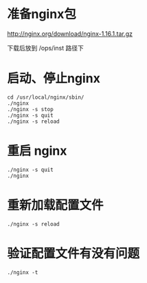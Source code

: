 # 准备nginx包
http://nginx.org/download/nginx-1.16.1.tar.gz

下载后放到 /ops/inst 路径下

# 启动、停止nginx
```shell script
cd /usr/local/nginx/sbin/
./nginx 
./nginx -s stop
./nginx -s quit
./nginx -s reload
```

# 重启 nginx
```shell script
./nginx -s quit
./nginx
```

# 重新加载配置文件
```shell script
./nginx -s reload
```

# 验证配置文件有没有问题
```shell script
./nginx -t
```
